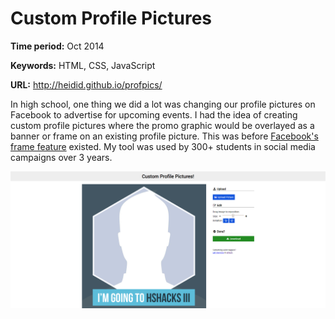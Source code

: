 # Custom Profile Pictures

**Time period:** Oct 2014

**Keywords:** HTML, CSS, JavaScript

**URL:** <http://heidid.github.io/profpics/>

In high school, one thing we did a lot was changing our profile pictures on Facebook to advertise for upcoming events. I had the idea of creating custom profile pictures where the promo graphic would be overlayed as a banner or frame on an existing profile picture. This was before [Facebook's frame feature](https://www.facebook.com/help/1476775522631878) existed. My tool was used by 300+ students in social media campaigns over 3 years.

![Screenshot](profpics/screenshot.png)
